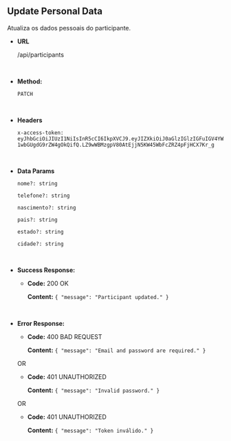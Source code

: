 ## **Update Personal Data**

Atualiza os dados pessoais do participante.

- **URL**

  /api/participants

</br>

- **Method:**

  `PATCH`

</br>

- **Headers**

  `x-access-token: eyJhbGciOiJIUzI1NiIsInR5cCI6IkpXVCJ9.eyJIZXkiOiJ0aGlzIGlzIGFuIGV4YW1wbGUgdG9rZW4gOkQifQ.LZ9wWBMzgpV80AtEjjN5KW45WbFcZRZ4pFjHCX7Kr_g`

</br>

- **Data Params**

  `nome?: string`

  `telefone?: string`

  `nascimento?: string`

  `pais?: string`

  `estado?: string`

  `cidade?: string`

</br>

- **Success Response:**

  - **Code:** 200 OK

    **Content:** `{ "message": "Participant updated." }`

</br>

- **Error Response:**

  - **Code:** 400 BAD REQUEST

    **Content:** `{ "message": "Email and password are required." }`

  OR

  - **Code:** 401 UNAUTHORIZED

    **Content:** `{ "message": "Invalid password." }`

  OR

  - **Code:** 401 UNAUTHORIZED

    **Content:** `{ "message": "Token inválido." }`
